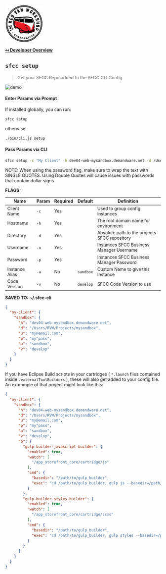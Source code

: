 ![Logo](img/logo.png "Logo")

**[↤ Developer Overview](../README.md#developer-overview)**

`sfcc setup`
---

> Get your SFCC Repo added to the SFCC CLI Config

![demo](https://sfcc-cli.s3.amazonaws.com/setup.gif?v=1.1.0)

#### Enter Params via Prompt

If installed globally, you can run:

```bash
sfcc setup
```

otherwise:

```bash
./bin/cli.js setup
```

#### Pass Params via CLI

```bash
sfcc setup -c "My Client" -h dev04-web-mysandbox.demandware.net -d /Users/RVW/Projects/mysandbox -u my@email.com -p 'my^pass'
```

NOTE: When using the password flag, make sure to wrap the text with SINGLE QUOTES.  Using Double Quotes will cause issues with passwords that contain dollar signs.

**FLAGS:**

Name           | Param | Required | Default   | Definition
---------------|-------|----------|-----------|----------------------------------------------
Client Name    | `-c`  | Yes      |           | Used to group config instances
Hostname       | `-h`  | Yes      |           | The root domain name for environment
Directory      | `-d`  | Yes      |           | Absolute path to the projects SFCC repository
Username       | `-u`  | Yes      |           | Instances SFCC Business Manager Username
Password       | `-p`  | Yes      |           | Instances SFCC Business Manager Password
Instance Alias | `-a`  | No       | `sandbox` | Custom Name to give this Instance
Code Version   | `-v`  | No       | `develop` | SFCC Code Version to use

**SAVED TO: ~/.sfcc-cli**

```json
{
  "my-client": {
    "sandbox": {
      "h": "dev04-web-mysandbox.demandware.net",
      "d": "/Users/RVW/Projects/mysandbox",
      "u": "my@email.com",
      "p": "my^pass",
      "a": "sandbox",
      "v": "develop"
    }
  }
}
```

If you have Eclipse Build scripts in your cartridges ( `*.launch` files contained inside `.externalToolBuilders` ), these will also get added to your config file.  An exammple of that project might look like this:

```json
{
  "my-client": {
    "sandbox": {
      "h": "dev04-web-mysandbox.demandware.net",
      "d": "/Users/RVW/Projects/mysandbox",
      "u": "my@email.com",
      "p": "my^pass",
      "a": "sandbox",
      "v": "develop",
      "b": {
        "gulp-builder-javascript-builder": {
          "enabled": true,
          "watch": [
            "/app_storefront_core/cartridge/js"
          ],
          "cmd": {
            "basedir": "/path/to/gulp_builder",
            "exec": "cd /path/to/gulp_builder; gulp js --basedir=/path/to/gulp_builder"
          }
        },
        "gulp-builder-styles-builder": {
          "enabled": true,
          "watch": [
            "/app_storefront_core/cartridge/scss"
          ],
          "cmd": {
            "basedir": "/path/to/gulp_builder",
            "exec": "cd /path/to/gulp_builder; gulp styles --basedir=/path/to/gulp_builder"
          }
        }
      }
    }
  }
}
```
